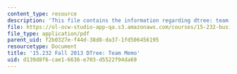 ```yaml
---
content_type: resource
description: 'This file contains the information regarding dtree: team memo.'
file: https://ol-ocw-studio-app-qa.s3.amazonaws.com/courses/15-232-business-model-innovation-global-health-in-frontier-markets-fall-2013/d139d8f6cae16636e703d5522f94da69_MIT15_232F13_t3_memo.pdf
file_type: application/pdf
parent_uid: f2b0327e-f44d-38d8-da37-1fd506456195
resourcetype: Document
title: '15.232 Fall 2013 DTree: Team Memo'
uid: d139d8f6-cae1-6636-e703-d5522f94da69
---
```

